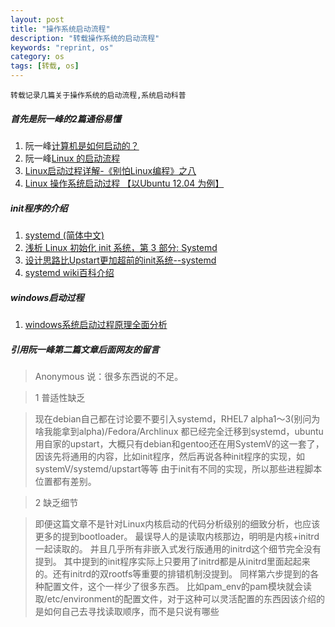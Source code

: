 ```yaml
---
layout: post
title: "操作系统启动流程"
description: "转载操作系统的启动流程"
keywords: "reprint, os"
category: os
tags: [转载, os]
---
```


	转载记录几篇关于操作系统的启动流程,系统启动科普
##### 首先是阮一峰的2篇通俗易懂
1. 阮一峰[计算机是如何启动的？](http://www.ruanyifeng.com/blog/2013/02/booting.html)
2. 阮一峰[Linux 的启动流程](http://www.ruanyifeng.com/blog/2013/08/linux_boot_process.html)
3. [Linux启动过程详解-《别怕Linux编程》之八](http://roclinux.cn/?p=1301)
4. [Linux 操作系统启动过程 【以Ubuntu 12.04 为例】](http://blog.csdn.net/jandunlab/article/details/11899379)

##### init程序的介绍
1. [systemd (简体中文)](https://wiki.archlinux.org/index.php/systemd_(%E7%AE%80%E4%BD%93%E4%B8%AD%E6%96%87))
2. [浅析 Linux 初始化 init 系统，第 3 部分: Systemd](http://www.ibm.com/developerworks/cn/linux/1407_liuming_init3/index.html#ibm-pcon)
3. [设计思路比Upstart更加超前的init系统--systemd](https://linuxtoy.org/archives/more-than-upstart-systemd.html)
4. [systemd wiki百科介绍](http://zh.wikipedia.org/wiki/Systemd)

##### windows启动过程
1. [windows系统启动过程原理全面分析](http://blog.csdn.net/trypsin/article/details/4466373)

##### 引用阮一峰第二篇文章后面网友的留言
	
>	Anonymous 说：很多东西说的不足。

> 1 普适性缺乏

>现在debian自己都在讨论要不要引入systemd，RHEL7 alpha1～3(别问为啥我能拿到alpha)/Fedora/Archlinux
都已经完全迁移到systemd，ubuntu用自家的upstart，大概只有debian和gentoo还在用SystemV的这一套了，
因该先将通用的内容，比如init程序，然后再说各种init程序的实现，如systemV/systemd/upstart等等
由于init有不同的实现，所以那些进程脚本位置都有差别。

> 2 缺乏细节

> 即便这篇文章不是针对Linux内核启动的代码分析级别的细致分析，也应该更多的提到bootloader。
最误导人的是读取内核那边，明明是内核+initrd一起读取的。
并且几乎所有非嵌入式发行版通用的initrd这个细节完全没有提到。
其中提到的init程序实际上只要用了initrd都是从initrd里面起起来的。还有initrd的双rootfs等重要的排错机制没提到。
同样第六步提到的各种配置文件，这个一样少了很多东西。
比如pam_env的pam模块就会读取/etc/environment的配置文件，对于这种可以灵活配置的东西因该介绍的是如何自己去寻找读取顺序，而不是只说有哪些
